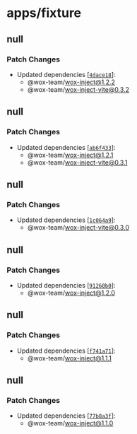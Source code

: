 # apps/fixture

## null

### Patch Changes

- Updated dependencies [[`4dace18`](https://github.com/wox-team/wox-inject/commit/4dace1896421c8cadac7551f5da766e6e53b3978)]:
  - @wox-team/wox-inject@1.2.2
  - @wox-team/wox-inject-vite@0.3.2

## null

### Patch Changes

- Updated dependencies [[`ab6f433`](https://github.com/wox-team/wox-inject/commit/ab6f4334b9907ce7127584eafd20707850abb92f)]:
  - @wox-team/wox-inject@1.2.1
  - @wox-team/wox-inject-vite@0.3.1

## null

### Patch Changes

- Updated dependencies [[`1c064a9`](https://github.com/wox-team/wox-inject/commit/1c064a9d29c6153665e7ffbdc29eafcbb20e3fee)]:
  - @wox-team/wox-inject-vite@0.3.0

## null

### Patch Changes

- Updated dependencies [[`91260b0`](https://github.com/wox-team/wox-inject/commit/91260b0f9624778a8ed8aa983c4ab7c3ef868d5d)]:
  - @wox-team/wox-inject@1.2.0

## null

### Patch Changes

- Updated dependencies [[`f741a71`](https://github.com/wox-team/wox-inject/commit/f741a71e8daa898fa366b24b9a4de68db285d2c6)]:
  - @wox-team/wox-inject@1.1.1

## null

### Patch Changes

- Updated dependencies [[`77b8a3f`](https://github.com/wox-team/wox-inject/commit/77b8a3f35bf807119e306f4757a26b33e988cc62)]:
  - @wox-team/wox-inject@1.1.0
